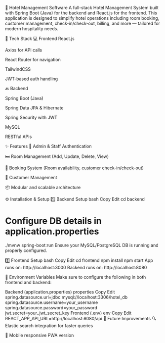 🏨 Hotel Management Software
A full-stack Hotel Management System built with Spring Boot (Java) for the backend and React.js for the frontend. This application is designed to simplify hotel operations including room booking, customer management, check-in/check-out, billing, and more — tailored for modern hospitality needs.

🔧 Tech Stack
💻 Frontend
React.js

Axios for API calls

React Router for navigation

TailwindCSS 

JWT-based auth handling

🔙 Backend

Spring Boot (Java)

Spring Data JPA & Hibernate

Spring Security with JWT

MySQL 

RESTful APIs

✨ Features
🔐 Admin & Staff Authentication

🛏️ Room Management (Add, Update, Delete, View)

📅 Booking System (Room availability, customer check-in/check-out)

👥 Customer Management


📦 Modular and scalable architecture


⚙️ Installation & Setup
1️⃣ Backend Setup
bash
Copy
Edit
cd backend
# Configure DB details in application.properties
./mvnw spring-boot:run
Ensure your MySQL/PostgreSQL DB is running and properly configured.

2️⃣ Frontend Setup
bash
Copy
Edit
cd frontend
npm install
npm start
App runs on: http://localhost:3000
Backend runs on: http://localhost:8080

🔐 Environment Variables
Make sure to configure the following in both frontend and backend:

Backend (application.properties)
properties
Copy
Edit
spring.datasource.url=jdbc:mysql://localhost:3306/hotel_db
spring.datasource.username=your_username
spring.datasource.password=your_password
jwt.secret=your_jwt_secret_key
Frontend (.env)
env
Copy
Edit
REACT_APP_API_URL=http://localhost:8080/api
🚀 Future Improvements
🔍 Elastic search integration for faster queries

📱 Mobile responsive PWA version




